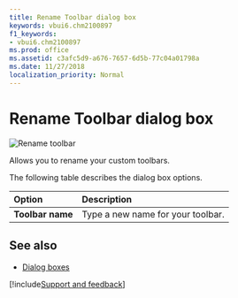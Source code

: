 ```yaml
---
title: Rename Toolbar dialog box
keywords: vbui6.chm2100897
f1_keywords:
- vbui6.chm2100897
ms.prod: office
ms.assetid: c3afc5d9-a676-7657-6d5b-77c04a01798a
ms.date: 11/27/2018 
localization_priority: Normal
---
```



# Rename Toolbar dialog box

![Rename toolbar](../../../images/renamtbr_ZA01201649.gif)

Allows you to rename your custom toolbars.

The following table describes the dialog box options.

|Option|Description|
|:-----|:----------|
|**Toolbar name**|Type a new name for your toolbar.|


## See also

- [Dialog boxes](../dialog-boxes.md)

[!include[Support and feedback](~/includes/feedback-boilerplate.md)]
